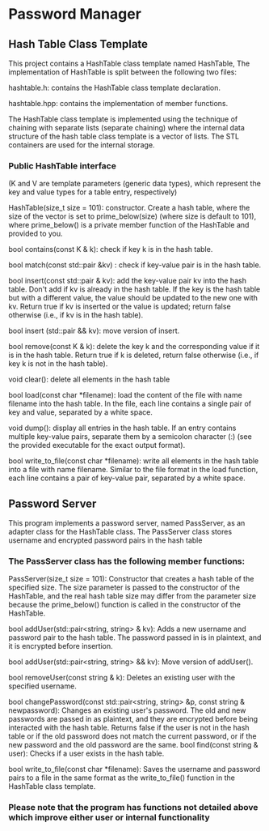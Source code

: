 # Password Manager

## Hash Table Class Template
This project contains a HashTable class template named HashTable, The implementation of HashTable is split between the following two files:

hashtable.h: contains the HashTable class template declaration.

hashtable.hpp: contains the implementation of member functions.

The HashTable class template is implemented using the technique of chaining with separate lists (separate chaining) where the internal data structure of the hash table class template is a vector of lists. The STL containers are used for the internal storage.

### Public HashTable interface
(K and V are template parameters (generic data types), which represent the key and value types for a table entry, respectively)

HashTable(size_t size = 101): constructor. Create a hash table, where the size of the vector is set to prime_below(size) (where size is default to 101), where prime_below() is a private member function of the HashTable and provided to you.


bool contains(const K & k): check if key k is in the hash table.

bool match(const std::pair &kv) : check if key-value pair is in the hash table.

bool insert(const std::pair & kv): add the key-value pair kv into the hash table. Don't add if kv is already in the hash table. If the key is the hash table but with a different value, the value should be updated to the new one with kv. Return true if kv is inserted or the value is updated; return false otherwise (i.e., if kv is in the hash table).

bool insert (std::pair && kv): move version of insert.

bool remove(const K & k): delete the key k and the corresponding value if it is in the hash table. Return true if k is deleted, return false otherwise (i.e., if key k is not in the hash table).

void clear(): delete all elements in the hash table

bool load(const char *filename): load the content of the file with name filename into the hash table. In the file, each line contains a single pair of key and value, separated by a white space.

void dump(): display all entries in the hash table. If an entry contains multiple key-value pairs, separate them by a semicolon character (:) (see the provided executable for the exact output format).

bool write_to_file(const char *filename): write all elements in the hash table into a file with name filename. Similar to the file format in the load function, each line contains a pair of key-value pair, separated by a white space.

## Password Server
This program implements a password server, named PassServer, as an adapter class for the HashTable class. The PassServer class stores username and encrypted password pairs in the hash table

### The PassServer class has the following member functions:

PassServer(size_t size = 101): Constructor that creates a hash table of the specified size. The size parameter is passed to the constructor of the HashTable, and the real hash table size may differ from the parameter size because the prime_below() function is called in the constructor of the HashTable.

bool addUser(std::pair<string, string> & kv): Adds a new username and password pair to the hash table. The password passed in is in plaintext, and it is encrypted before insertion.

bool addUser(std::pair<string, string> && kv): Move version of addUser().

bool removeUser(const string & k): Deletes an existing user with the specified username.

bool changePassword(const std::pair<string, string> &p, const string & newpassword): Changes an existing user's password. The old and new passwords are passed in as plaintext, and they are encrypted before being interacted with the hash table. Returns false if the user is not in the hash table or if the old password does not match the current password, or if the new password and the old password are the same.
bool find(const string & user): Checks if a user exists in the hash table.

bool write_to_file(const char *filename): Saves the username and password pairs to a file in the same format as the write_to_file() function in the HashTable class template.

### Please note that the program has functions not detailed above which improve either user or internal functionality

